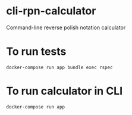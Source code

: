 # cli-rpn-calculator
Command-line reverse polish notation calculator

# To run tests
```
docker-compose run app bundle exec rspec
```

# To run calculator in CLI
```
docker-compose run app
```
